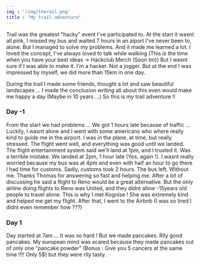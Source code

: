 ```yaml
---
img : '/img/therail.png'
title : "My trail adventure"
---
```


Trail was the greatest "hacky" event I've participated to.
At the start it wasnt all pink, I missed my bus and waited 7 hours in an aiport I've never been to, alone.
But I managed to solve my problems. And it made me learned a lot.
I loved the concept, I've always loved to talk while walking (This is the time when you have your best ideas -> Hackclub Merch (Soon tm))
But I wasnt sure if I was able to make it. I'm a hacker. Not a jogger. But at the end I was impressed by myself, we did more than 15km in one day.

During the trail I made some friends, thought a lot and saw beautiful landscapes ...
I made the conclusion writing all about this even would make me happy a day (Maybe in 10 years ...)
So this is my trail adventure !!

### Day -1

From the start we had problems ... We got 1 hours late because of traffic ... Luckily, I wasnt alone and I went with some americans who where really kind to guide me in the airport. I was in the plane, at time, but really stressed. 
The flight went well, and everything was good until we landed. The flight entertainment system said we'll land at 1pm, and I trusted it.
Was a terrible mistake. We landed at 2pm, 1 hour late (Yes, again !). I wasnt really worried because my bus was at 4pm and even with half an hour to go there I had time for customs. Sadly, customs took 2 hours. The bus left. Without me.
Thanks Thomas for answering so fast and helping me. After a lot of discussing he said a flight to Reno would be a great alternative. But the only airline doing flights to Reno was United, and they didnt allow -15years old people to travel alone.
This is why I met Kognise ! She was extremely kind and helped me get my flight. After that, I went to the Airbnb (I was so tired I didnt even remember how ???)

### Day 1

Day started at 7am ... It was so hard ! But we made pancakes. Rlly good pancakes. My european mind was scared because they made pancakes out of only one "pancake powder" (Bonus : Give you 5 cancers at the same time !!!! Only 5$) but they were rlly tasty.

